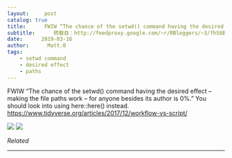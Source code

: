 ```yaml
---
layout:     post
catalog: true
title:      FWIW “The chance of the setwd() command having the desired effect – making the file paths work –…
subtitle:      转载自：http://feedproxy.google.com/~r/RBloggers/~3/fhS6BBtoc7w/
date:      2019-03-16
author:      Matt.0
tags:
    - setwd command
    - desired effect
    - paths
---
```






FWIW “The chance of the setwd() command having the desired effect – making the file paths work – for anyone besides its author is 0%.” You should look into using here::here() instead. https://www.tidyverse.org/articles/2017/12/workflow-vs-script/

![](https://medium.com/_/stat?event=post.clientViewed&referrerSource=full_rss&postId=ae7db8c0a9e5)
![](https://medium.com/_/stat?event=post.clientViewed&referrerSource=full_rss&postId=ae7db8c0a9e5)



*Related*








---
